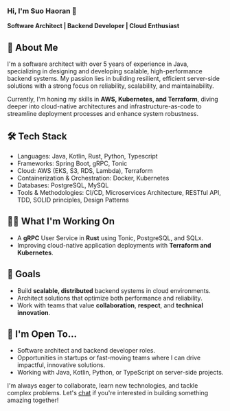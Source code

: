 ### Hi, I'm Suo Haoran 👋

**Software Architect | Backend Developer | Cloud Enthusiast**

## 💼 About Me

I'm a software architect with over 5 years of experience in Java, specializing in designing and developing scalable, high-performance backend systems. My passion lies in building resilient, efficient server-side solutions with a strong focus on reliability, scalability, and maintainability.

Currently, I'm honing my skills in **AWS, Kubernetes, and Terraform**, diving deeper into cloud-native architectures and infrastructure-as-code to streamline deployment processes and enhance system robustness.

## 🛠️ Tech Stack

- Languages: Java, Kotlin, Rust, Python, Typescript
- Frameworks: Spring Boot, gRPC, Tonic
- Cloud: AWS (EKS, S3, RDS, Lambda), Terraform
- Containerization & Orchestration: Docker, Kubernetes
- Databases: PostgreSQL, MySQL
- Tools & Methodologies: CI/CD, Microservices Architecture, RESTful API, TDD, SOLID principles, Design Patterns

## 👨‍💻 What I'm Working On

- A **gRPC** User Service in **Rust** using Tonic, PostgreSQL, and SQLx.
- Improving cloud-native application deployments with **Terraform and Kubernetes**.

## 🚀 Goals

- Build **scalable, distributed** backend systems in cloud environments.
- Architect solutions that optimize both performance and reliability.
- Work with teams that value **collaboration**, **respect**, and **technical innovation**.

## 👀 I'm Open To...

- Software architect and backend developer roles.
- Opportunities in startups or fast-moving teams where I can drive impactful, innovative solutions.
- Working with Java, Kotlin, Python, or TypeScript on server-side projects.

I'm always eager to collaborate, learn new technologies, and tackle complex problems. Let's [chat](https://www.linkedin.com/in/suo-haoran) if you're interested in building something amazing together!
